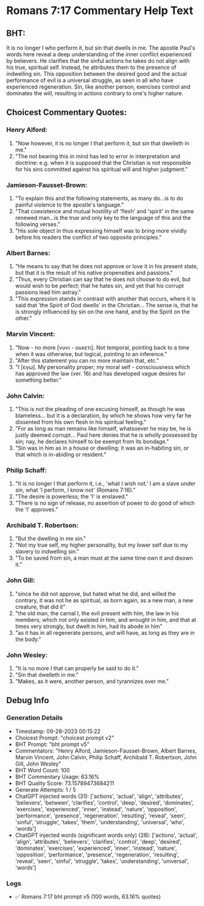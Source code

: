 # Romans 7:17 Commentary Help Text

## BHT:
It is no longer I who perform it, but sin that dwells in me. The apostle Paul's words here reveal a deep understanding of the inner conflict experienced by believers. He clarifies that the sinful actions he takes do not align with his true, spiritual self. Instead, he attributes them to the presence of indwelling sin. This opposition between the desired good and the actual performance of evil is a universal struggle, as seen in all who have experienced regeneration. Sin, like another person, exercises control and dominates the will, resulting in actions contrary to one's higher nature.

## Choicest Commentary Quotes:
### Henry Alford:
1. "Now however, it is no longer I that perform it, but sin that dwelleth in me." 
2. "The not bearing this in mind has led to error in interpretation and doctrine: e.g. when it is supposed that the Christian is not responsible for his sins committed against his spiritual will and higher judgment."

### Jamieson-Fausset-Brown:
1. "To explain this and the following statements, as many do...is to do painful violence to the apostle's language."
2. "That coexistence and mutual hostility of 'flesh' and 'spirit' in the same renewed man...is the true and only key to the language of this and the following verses."
3. "His sole object in thus expressing himself was to bring more vividly before his readers the conflict of two opposite principles."

### Albert Barnes:
1. "He means to say that he does not approve or love it in his present state, but that it is the result of his native propensities and passions."
2. "Thus, every Christian can say that he does not choose to do evil, but would wish to be perfect; that he hates sin, and yet that his corrupt passions lead him astray."
3. "This expression stands in contrast with another that occurs, where it is said that 'the Spirit of God dwells' in the Christian... The sense is, that he is strongly influenced by sin on the one hand, and by the Spirit on the other."

### Marvin Vincent:
1. "Now - no more [νυνι - ουκετι]. Not temporal, pointing back to a time when it was otherwise, but logical, pointing to an inference."
2. "After this statement you can no more maintain that, etc."
3. "I [εγω]. My personality proper; my moral self - consciousness which has approved the law (ver. 16) and has developed vague desires for something better."

### John Calvin:
1. "This is not the pleading of one excusing himself, as though he was blameless... but it is a declaration, by which he shows how very far he dissented from his own flesh in his spiritual feeling."
2. "For as long as man remains like himself, whatsoever he may be, he is justly deemed corrupt... Paul here denies that he is wholly possessed by sin; nay, he declares himself to be exempt from its bondage."
3. "Sin was in him as in a house or dwelling; it was an in-habiting sin, or that which is in-abiding or resident."

### Philip Schaff:
1. "It is no longer I that perform it, i.e., 'what I wish not.' I am a slave under sin, what 'I perform, I know not' (Romans 7:16)."
2. "The desire is powerless; the 'I' is enslaved."
3. "There is no sign of release, no assertion of power to do good of which the 'I' approves."

### Archibald T. Robertson:
1. "But the dwelling in me sin." 
2. "Not my true self, my higher personality, but my lower self due to my slavery to indwelling sin." 
3. "To be saved from sin, a man must at the same time own it and disown it."

### John Gill:
1. "since he did not approve, but hated what he did, and willed the contrary, it was not he as spiritual, as born again, as a new man, a new creature, that did it"
2. "the old man, the carnal I, the evil present with him, the law in his members; which not only existed in him, and wrought in him, and that at times very strongly, but dwelt in him, had its abode in him"
3. "as it has in all regenerate persons, and will have, as long as they are in the body."

### John Wesley:
1. "It is no more I that can properly be said to do it."
2. "Sin that dwelleth in me."
3. "Makes, as it were, another person, and tyrannizes over me."


## Debug Info
### Generation Details
- Timestamp: 09-28-2023 00:15:22
- Choicest Prompt: "choicest prompt v2"
- BHT Prompt: "bht prompt v5"
- Commentators: "Henry Alford, Jamieson-Fausset-Brown, Albert Barnes, Marvin Vincent, John Calvin, Philip Schaff, Archibald T. Robertson, John Gill, John Wesley"
- BHT Word Count: 100
- BHT Commentary Usage: 63.16%
- BHT Quality Score: 73.15789473684211
- Generate Attempts: 1 / 5
- ChatGPT injected words (31):
	['actions', 'actual', 'align', 'attributes', 'believers', 'between', 'clarifies', 'control', 'deep', 'desired', 'dominates', 'exercises', 'experienced', 'inner', 'instead', 'nature', 'opposition', 'performance', 'presence', 'regeneration', 'resulting', 'reveal', 'seen', 'sinful', 'struggle', 'takes', 'them', 'understanding', 'universal', 'who', 'words']
- ChatGPT injected words (significant words only) (28):
	['actions', 'actual', 'align', 'attributes', 'believers', 'clarifies', 'control', 'deep', 'desired', 'dominates', 'exercises', 'experienced', 'inner', 'instead', 'nature', 'opposition', 'performance', 'presence', 'regeneration', 'resulting', 'reveal', 'seen', 'sinful', 'struggle', 'takes', 'understanding', 'universal', 'words']

### Logs
- ✅ Romans 7:17 bht prompt v5 (100 words, 63.16% quotes)